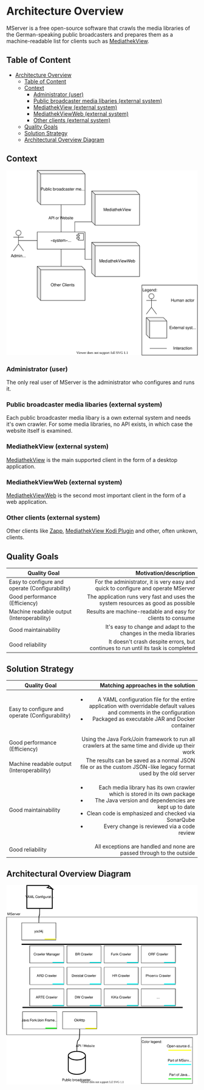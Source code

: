 # Architecture Overview

MServer is a free open-source software that crawls the media libraries of the German-speaking public broadcasters and prepares them as a machine-readable list for clients such as [MediathekView](https://github.com/mediathekview/MediathekView).

## Table of Content

- [Architecture Overview](#architecture-overview)
  - [Table of Content](#table-of-content)
  - [Context](#context)
    - [Administrator (user)](#administrator-user)
    - [Public broadcaster media libaries (external system)](#public-broadcaster-media-libaries-external-system)
    - [MediathekView (external system)](#mediathekview-external-system)
    - [MediathekViewWeb (external system)](#mediathekviewweb-external-system)
    - [Other clients (external system)](#other-clients-external-system)
  - [Quality Goals](#quality-goals)
  - [Solution Strategy](#solution-strategy)
  - [Architectural Overview Diagram](#architectural-overview-diagram)

## Context

![System context](docs/architecture/images/System_Context.svg "System Context")

### Administrator (user)

The only real user of MServer is the administrator who configures and runs it.

### Public broadcaster media libaries (external system)

Each public broadcaster media libary is a own external system and needs it's own crawler. For some media libraries, no API exists, in which case the website itself is examined.

### MediathekView (external system)

[MediathekView](https://github.com/mediathekview/MediathekView) is the main supported client in the form of a desktop application.

### MediathekViewWeb (external system)

[MediathekViewWeb](https://github.com/mediathekview/MediathekViewWeb) is the second most important client in the form of a web application.

### Other clients (external system)

Other clients like [Zapp](https://github.com/mediathekview/zapp), [MediathekView Kodi Plugin](https://github.com/mediathekview/plugin.video.mediathekview) and other, often unkown, clients.

## Quality Goals

| Quality Goal                                    |                                                            Motivation/description |
| ----------------------------------------------- | --------------------------------------------------------------------------------: |
| Easy to configure and operate (Configurability) | For the administrator, it is very easy and quick to configure and operate MServer |
| Good performance  (Efficiency)                  |  The application runs very fast and uses the system resources as good as possible |
| Machine readable output (Interoperability)      |                      Results are machine-readable and easy for clients to consume |
| Good maintainability                            |               It's easy to change and adapt to the changes in the media libraries |
| Good reliability                                | It doesn't crash despite errors, but continues to run until its task is completed |

## Solution Strategy

| Quality Goal                                    |                                                                                                                                                                                                                                     Matching approaches in the solution |
| ----------------------------------------------- | ----------------------------------------------------------------------------------------------------------------------------------------------------------------------------------------------------------------------------------------------------------------------: |
| Easy to configure and operate (Configurability) |                                                                        <ul><li>A YAML configuration file for the entire application with overridable default values and comments in the configuration</li><li>Packaged as executable JAR and Docker container</li></ul> |
| Good performance  (Efficiency)                  |                                                                                                                                                                        Using the Java Fork/Join framework to run all crawlers at the same time and divide up their work |
| Machine readable output (Interoperability)      |                                                                                                                                                          The results can be saved as a normal JSON file or as the custom JSON-like legacy format used by the old server |
| Good maintainability                            | <ul><li>Each media library has its own crawler which is stored in its own package</li><li>The Java version and dependencies are kept up to date</li><li>Clean code is emphasized and checked via SonarQube</li><li>Every change is reviewed via a code review</li></ul> |
| Good reliability                                |                                                                                                                                                                                                   All exceptions are handled and none are passed through to the outside |

## Architectural Overview Diagram

![Architectural Overview](docs/architecture/images/Architectural_Overview.svg "Architectural Overview")
